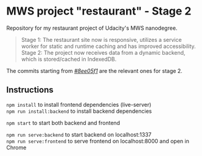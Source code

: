 
# MWS project "restaurant" - Stage 2
Repository for my restaurant project of Udacity's MWS nanodegree.

> Stage 1: The restaurant site now is responsive, utilizes a service worker for static and runtime caching and has improved accessibility.  
> Stage 2: The project now receives data from a dynamic backend, which is stored/cached in IndexedDB.

The commits starting from [*#8ee05f1*](https://github.com/jonaskuske/mws-restaurant-2/commit/8ee05f183629c7349ae538a4a64537ebafbdc5bf) are the relevant ones for stage 2.

## Instructions

`npm install` to install frontend dependencies (live-server)  
`npm run install:backend` to install backend dependencies  

`npm start` to start both backend and frontend  

`npm run serve:backend` to start backend on localhost:1337  
`npm run serve:frontend` to serve frontend on localhost:8000 and open in Chrome  

